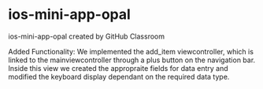 # ios-mini-app-opal
ios-mini-app-opal created by GitHub Classroom

Added Functionality: We implemented the add_item viewcontroller, which is linked to 
the mainviewcontroller through a plus button on the navigation bar. Inside this view 
we created the appropraite fields for data entry and modified the keyboard display 
dependant on the required data type.
